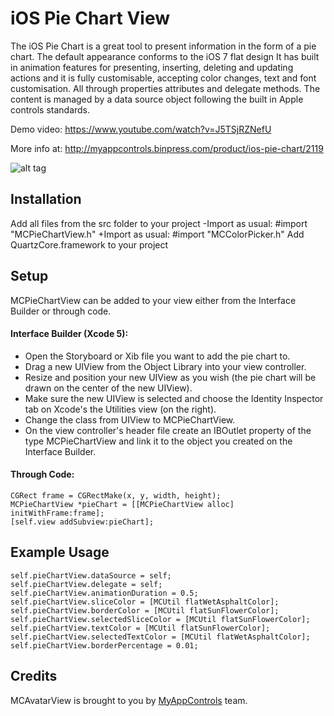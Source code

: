 # iOS Pie Chart View
The iOS Pie Chart is a great tool to present information in the form of a pie chart. The default appearance conforms to the iOS 7 flat design It has built in animation features for presenting, inserting, deleting and updating actions and it is fully customisable, accepting color changes, text and font customisation. All through properties attributes and delegate methods. The content is managed by a data source object following the built in Apple controls standards. 

Demo video: https://www.youtube.com/watch?v=J5TSjRZNefU

More info at: http://myappcontrols.binpress.com/product/ios-pie-chart/2119

![alt tag](http://myappcontrols.binpress.com/images/stores/store30934/piechart10.png)
 
## Installation
 
 Add all files from the src folder to your project
-Import as usual: #import "MCPieChartView.h"
+Import as usual: #import "MCColorPicker.h"
 Add QuartzCore.framework to your project
 
## Setup
 
MCPieChartView can be added to your view either from the Interface Builder or through code.
 
#### Interface Builder (Xcode 5):
 
 * Open the Storyboard or Xib file you want to add the pie chart to.
 * Drag a new UIView from the Object Library into your view controller.
 * Resize and position your new UIView as you wish (the pie chart will be drawn on the center of the new UIView).
 * Make sure the new UIView is selected and choose the Identity Inspector tab on Xcode's the Utilities view (on the right).
 * Change the class from UIView to MCPieChartView.
 * On the view controller's header file create an IBOutlet property of the type MCPieChartView and link it to the object you created on the Interface Builder.

#### Through Code:

```
CGRect frame = CGRectMake(x, y, width, height); 
MCPieChartView *pieChart = [[MCPieChartView alloc] initWithFrame:frame]; 
[self.view addSubview:pieChart];
```

## Example Usage
```
self.pieChartView.dataSource = self;
self.pieChartView.delegate = self;
self.pieChartView.animationDuration = 0.5;
self.pieChartView.sliceColor = [MCUtil flatWetAsphaltColor];
self.pieChartView.borderColor = [MCUtil flatSunFlowerColor];
self.pieChartView.selectedSliceColor = [MCUtil flatSunFlowerColor];
self.pieChartView.textColor = [MCUtil flatSunFlowerColor];
self.pieChartView.selectedTextColor = [MCUtil flatWetAsphaltColor];
self.pieChartView.borderPercentage = 0.01;
```

## Credits
MCAvatarView is brought to you by [MyAppControls](http://www.binpress.com/profile/myappcontrols/30934) team.
